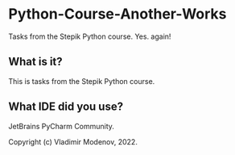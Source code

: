 # Python-Course-Another-Works
Tasks from the Stepik Python course. Yes. again!

## What is it?

This is tasks from the Stepik Python course.

## What IDE did you use?

JetBrains PyCharm Community.

Copyright (c) Vladimir Modenov, 2022.
